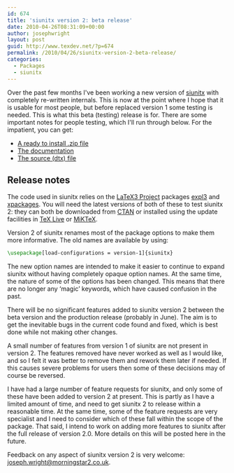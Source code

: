 ```yaml
---
id: 674
title: 'siunitx version 2: beta release'
date: 2010-04-26T08:31:09+00:00
author: josephwright
layout: post
guid: http://www.texdev.net/?p=674
permalink: /2010/04/26/siunitx-version-2-beta-release/
categories:
  - Packages
  - siunitx
---
```

Over the past few months I've been working a new version of [siunitx](http://tug.ctan.org/pkg/siunitx) with completely re-written internals. This is now at the point where I hope that it is usable for most people, but before replaced version 1 some testing is needed. This is what this beta (testing) release is for. There are some important notes for people testing, which I'll run through below. For the impatient, you can get:

- [A ready to install .zip file](http://www.texdev.net/wp-content/uploads/2010/04/siunitx.tds.zip)
- [The documentation](http://www.texdev.net/wp-content/uploads/2010/04/siunitx.pdf)
- [The source (dtx) file](http://www.texdev.net/wp-content/uploads/2010/04/siunitx.dtx)

## Release notes

The code used in siunitx relies on the [LaTeX3 Project](http://www.latex-project.org/) packages [expl3](http://tug.ctan.org/pkg/expl3) and [xpackages](http://tug.ctan.org/pkg/xpackages). You will need the latest versions of both of these to test siunitx 2: they can both be downloaded from [CTAN](http://www.ctan.org/) or installed using the update facilities in [TeX Live](http://www.tug.org/texlive/) or [MiKTeX](http://www.miktex.org/).

Version 2 of siunitx renames most of the package options to make them more informative. The old names are available by using:

```latex
\usepackage[load-configurations = version-1]{siunitx}
```

The new option names are intended to make it easier to continue to expand siunitx without having completely opaque option names. At the same time, the nature of some of the options has been changed. This means that there are no longer any ‘magic’ keywords, which have caused confusion in the past.

There will be no significant features added to siunitx version 2 between the beta version and the production release (probably in June). The aim is to get the inevitable bugs in the current code found and fixed, which is best done while not making other changes.

A small number of features from version 1 of siunitx are not present in version 2. The features removed have never worked as well as I would like, and so I felt it was better to remove them and rework them later if needed. If this causes severe problems for users then some of these decisions may of course be reversed.

I have had a large number of feature requests for siunitx, and only some of these have been added to version 2 at present. This is partly as I have a limited amount of time, and need to get siunitx 2 to release within a reasonable time. At the same time, some of the feature requests are very specialist and I need to consider which of these fall within the scope of the package. That said, I intend to work on adding more features to siunitx after the full release of version 2.0. More details on this will be posted here in the future.

Feedback on any aspect of siunitx version 2 is very welcome: [joseph.wright@morningstar2.co.uk](mailto:joseph.wright@morningstar2.co.uk).

